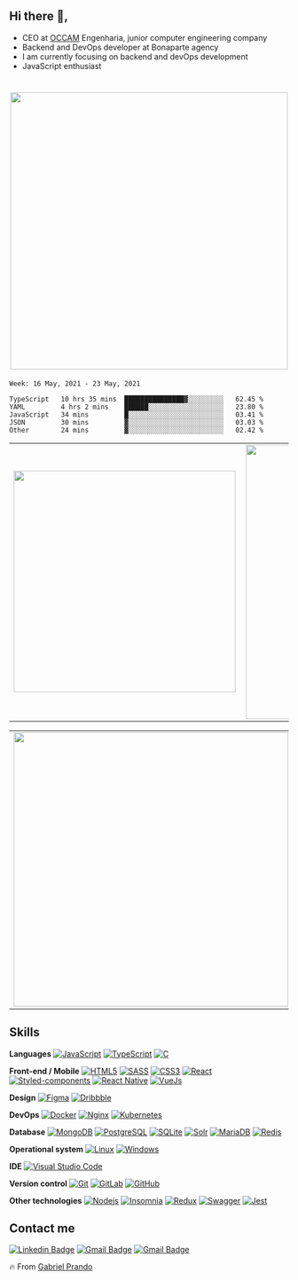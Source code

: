 ## Hi there  👋, 

- CEO at [OCCAM](www.occamengenhaira.com) Engenharia, junior computer engineering company
-  Backend and DevOps developer at Bonaparte agency
- I am currently focusing on backend and devOps development
- JavaScript enthusiast

<h1 align="center"><img align="center" src="https://media.giphy.com/media/PiQejEf31116URju4V/giphy.gif" alt=""  width="500"></img></h1>


<!--START_SECTION:waka-->
```text
Week: 16 May, 2021 - 23 May, 2021

TypeScript   10 hrs 35 mins  ███████████████▓░░░░░░░░░   62.45 % 
YAML         4 hrs 2 mins    ██████░░░░░░░░░░░░░░░░░░░   23.80 % 
JavaScript   34 mins         █░░░░░░░░░░░░░░░░░░░░░░░░   03.41 % 
JSON         30 mins         ▓░░░░░░░░░░░░░░░░░░░░░░░░   03.03 % 
Other        24 mins         ▓░░░░░░░░░░░░░░░░░░░░░░░░   02.42 % 
```
<!--END_SECTION:waka-->

<center>
  
<table>
  <tr>
      <td><img width="400px" align="left" src="https://github-readme-stats.vercel.app/api/top-langs/?username=gprando&hide=html&layout=compact" /></td>
      <td><img width="495px" align="left" src="https://github-readme-stats.vercel.app/api?username=gprando&theme=default" /></td>
  </tr>   
</table>
</center>
<center>
<table>
  <tr>
      <td><img width="495px" align="left" src="https://github-readme-streak-stats.herokuapp.com/?user=gprando&hide_border=true" /></td>
  </tr>   
</table>
</center>

## Skills 

**Languages**
[![JavaScript](https://img.shields.io/badge/-JavaScript-black?style=flat-square&logo=javascript)](https://github.com/gprando/)
[![TypeScript](https://img.shields.io/badge/-TypeScript-007ACC?style=flat-square&logo=Typescript&logoColor=white)](https://github.com/gprando/)
[![C](https://img.shields.io/badge/-A8B9CC?style=flat-square&logo=c&logoColor=white)](https://github.com/gprando/)


**Front-end / Mobile**
[![HTML5](https://img.shields.io/badge/-HTML5-E34F26?style=flat-square&logo=html5&logoColor=white)](https://github.com/gprando/)
[![SASS](https://img.shields.io/badge/-SASS-ed9ac2?style=flat-square&logo=sass)](https://github.com/gprando/)
[![CSS3](https://img.shields.io/badge/-CSS3-1572B6?style=flat-square&logo=css3)](https://github.com/gprando/)
[![React](https://img.shields.io/badge/-React-black?style=flat-square&logo=react)](https://github.com/gprando/)
[![Styled-components](https://img.shields.io/badge/-Styled%20Components-pink?style=flat-square&logo=styled-components)](https://github.com/gprando/)
[![React Native](https://img.shields.io/badge/-ReactNative-black?style=flat-square&logo=react)](https://github.com/gprando/)
[![VueJs](https://img.shields.io/badge/-VueJs-41B883?style=flat-square)](https://github.com/gprando/)

**Design**
[![Figma](https://img.shields.io/badge/-Figma-ffbaba?style=flat-square&logo=figma)](https://github.com/gprando/)
[![Dribbble](https://img.shields.io/badge/-Dribbble-d3a0c2?style=flat-square&logo=Dribbble)](https://github.com/gprando/)

**DevOps**
[![Docker](https://img.shields.io/badge/-Docker-white?style=flat-square&logo=docker)](https://github.com/gprando/)
[![Nginx](https://img.shields.io/badge/-Nginx-white?style=flat-square&logo=nginx)](https://github.com/gprando/)
[![Kubernetes](https://img.shields.io/badge/-Kubernetes-white?style=flat-square&logo=kubernetes)](https://github.com/gprando/)



**Database**
[![MongoDB](https://img.shields.io/badge/-MongoDB-black?style=flat-square&logo=mongodb)](https://github.com/gprando/)
[![PostgreSQL](https://img.shields.io/badge/-PostgreSQL-336791?style=flat-square&logo=postgresql)](https://github.com/gprando/)
[![SQLite](https://img.shields.io/badge/-SQLite-003B57?style=flat-square&logo=sqlite)](https://github.com/gprando/)
[![Solr](https://img.shields.io/badge/-Solr-C6123D?style=flat-square&logo=apache)](https://github.com/gprando/)
[![MariaDB](https://img.shields.io/badge/-MariaDB-BA7257?style=flat-square&logo=mariadb)](https://github.com/gprando/)
[![Redis](https://img.shields.io/badge/-Redis-black?style=flat-square&logo=redis)](https://github.com/gprando/)


**Operational system**
[![Linux](https://img.shields.io/badge/-Linux-333333?style=flat-square&logo=Linux)](https://github.com/gprando/)
[![Windows](https://img.shields.io/badge/-Windows-0078D6?style=flat-square&logo=Windows)](https://github.com/gprando/)

**IDE**
[![Visual Studio Code](https://img.shields.io/badge/-Visual%20Studio%20Code-007ACC?style=flat-square&logo=VisualStudioCode)](https://github.com/gprando/)

**Version control**
[![Git](https://img.shields.io/badge/-Git-black?style=flat-square&logo=git)](https://github.com/gprando/)
[![GitLab](https://img.shields.io/badge/-GitLab-FCA121?style=flat-square&logo=gitlab)](https://github.com/gprando/)
[![GitHub](https://img.shields.io/badge/-GitHub-181717?style=flat-square&logo=github)](https://github.com/gprando/)

**Other technologies**
[![Nodejs](https://img.shields.io/badge/-Nodejs-black?style=flat-square&logo=Node.js)](https://github.com/gprando/)
[![Insomnia](https://img.shields.io/badge/-Insomnia-5849BE?style=flat-square&logo=Insomnia)](https://github.com/gprando/)
[![Redux](https://img.shields.io/badge/-Redux-764ABC?style=flat-square&logo=redux)](https://github.com/gprando/)
[![Swagger](https://img.shields.io/badge/-Swagger-black?style=flat-square&logo=swagger)](https://github.com/gprando/)
[![Jest](https://img.shields.io/badge/-Jest-15C213?style=flat-square&logo=jest)](https://github.com/gprando/)
## Contact me
[![Linkedin Badge](https://img.shields.io/badge/-Gabriel_Prando-blue?style=flat-square&logo=Linkedin&logoColor=white&link=https://https://www.linkedin.com/in/gabriel-prando-85201b198/)](https://www.linkedin.com/in/gabriel-prando-85201b198/)
[![Gmail Badge](https://img.shields.io/badge/-gprando55@gmail.com-c14438?style=flat-square&logo=Gmail&logoColor=white&link=mailto:gprando55@gmail.com)](mailto:gprando55@gmail.com)
[![Gmail Badge](https://img.shields.io/badge/-Whatsapp-24CC63?style=flat-square&logo=Whatsapp&logoColor=white&link=https://api.whatsapp.com/send?phone=5546999039412)](https://api.whatsapp.com/send?phone=5546999039412)  

🔥 From [Gabriel Prando](https://github.com/gprando)
